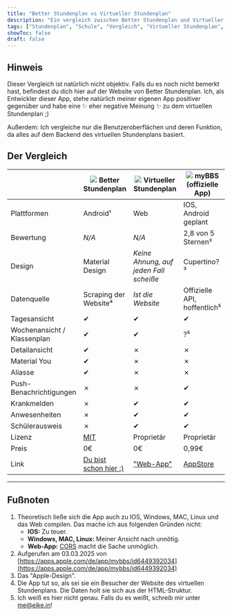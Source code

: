 ```yaml
---
title: "Better Stundenplan vs Virtueller Stundenplan"
description: "Ein vergleich zwischen Better Stundenplan und Virtueller Stundenplan sowie deren offizieller app"
tags: ["Stundenplan", "Schule", "Vergleich", "Virtueller Stundenplan", "Virtueller Stundenplan App"]
showToc: false
draft: false
---
```


## Hinweis
Dieser Vergleich ist natürlich nicht objektiv. Falls du es noch nicht bemerkt hast, befindest du dich hier auf der Website von Better Stundenplan. 
Ich, als Entwickler dieser App, stehe natürlich meiner eigenen App positiver gegenüber und habe eine ✨ eher negative Meinung ✨ zu dem virtuellen Stundenplan ;)

Außerdem: Ich vergleiche nur die Benutzeroberflächen und deren Funktion, da alles auf dem Backend des virtuellen Stundenplans basiert.

## Der Vergleich

|  | ![](/images/icon.png) Better Stundenplan | ![](/images/comparison_vitrueller-stundenplan.png) Virtueller Stundenplan |  ![](/images/comparison_myBBS.png) myBBS (offizielle App) |
|--|--|--|--|
| Plattformen | Android¹ | Web | IOS, Android geplant |
| Bewertung | *N/A* | *N/A* | 2,8 von 5 Sternen² |
| Design | Material Design | *Keine Ahnung, auf jeden Fall scheiße* | Cupertino?³ |
| Datenquelle | Scraping der Website⁴ | *Ist die Website* | Offizielle API, hoffentlich⁵ |
| Tagesansicht | ✔ | ✔ | ✔ |
| Wochenansicht / Klassenplan | ✔ | ✔ | ?⁵ |
| Detailansicht | ✔ | ✗ | ✗ |
| Material You | ✔ | ✗ | ✗ |
| Aliasse | ✔ | ✗ | ✗ |
| Push-Benachrichtigungen | ✗ | ✗ | ✔ |
| Krankmelden | ✗ | ✔ | ✔ |
| Anwesenheiten | ✗ | ✔ | ✔ |
| Schülerausweis | ✗ | ✔ | ✔ |
| Lizenz | [MIT](https://github.com/LarvenStein/better-stundenplan/blob/main/LICENSE) | Proprietär | Proprietär |
| Preis | 0€ | 0€ | 0,99€ |
| Link | [Du bist schon hier :)](https://better-stundenplan.eike.in/) | ["Web-App"](https://virtueller-stundenplan.org/) | [AppStore](https://apps.apple.com/de/app/mybbs/id6449392034) |

---
## Fußnoten

1. Theoretisch ließe sich die App auch zu IOS, Windows, MAC, Linux und das Web compilen. Das mache ich aus folgenden Gründen nicht:
    * **IOS:** Zu teuer. 
    * **Windows, MAC, Linux:** Meiner Ansicht nach unnötig.
    * **Web-App:** [CORS](https://developer.mozilla.org/de/docs/Web/HTTP/CORS) macht die Sache unmöglich.
2. Aufgerufen am 03.03.2025 von [https://apps.apple.com/de/app/mybbs/id6449392034](https://apps.apple.com/de/app/mybbs/id6449392034)
3. Das "Apple-Design".
4. Die App tut so, als sei sie ein Besucher der Website des virtuellen Stundenplans. Die Daten holt sie sich aus der HTML-Struktur.
5. Ich weiß es hier nicht genau. Falls du es weißt, schreib mir unter [me@eike.in](mailto:me@eike.in)!